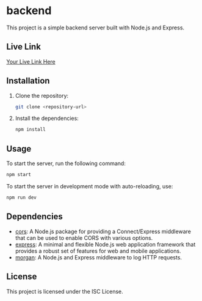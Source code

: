 # backend

This project is a simple backend server built with Node.js and Express.

## Live Link

[Your Live Link Here](https://backend-qt49.onrender.com)

## Installation

1. Clone the repository:
   ```bash
   git clone <repository-url>
   ```
2. Install the dependencies:
   ```bash
   npm install
   ```

## Usage

To start the server, run the following command:

```bash
npm start
```

To start the server in development mode with auto-reloading, use:

```bash
npm run dev
```

## Dependencies

* [cors](https://www.npmjs.com/package/cors): A Node.js package for providing a Connect/Express middleware that can be used to enable CORS with various options.
* [express](https://www.npmjs.com/package/express): A minimal and flexible Node.js web application framework that provides a robust set of features for web and mobile applications.
* [morgan](https://www.npmjs.com/package/morgan): A Node.js and Express middleware to log HTTP requests.

## License

This project is licensed under the ISC License.
